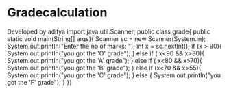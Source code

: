 # Gradecalculation
Developed by aditya
import java.util.Scanner;
public class grade{
public static void main(String[] args){
Scanner sc = new Scanner(System.in);
System.out.println("Enter the no of marks: ");
int x = sc.nextInt();
if (x > 90){
System.out.println("you got the 'O' grade");
}
else if ( x<90 && x>80){
System.out.println("you got the 'A' grade");
}
else if ( x<80 && x>70){
System.out.println("you got the 'B' grade");
}
else if (x<70 && x>55){
System.out.println("you got the 'C' grade");
}
else
{
System.out.println("you got the 'F' grade");
}
}}
